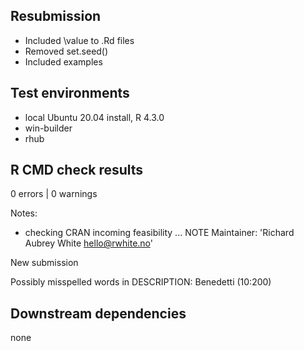 ## Resubmission

- Included \value to .Rd files
- Removed set.seed()
- Included examples

## Test environments

* local Ubuntu 20.04 install, R 4.3.0
* win-builder
* rhub

## R CMD check results

0 errors | 0 warnings

Notes: 

* checking CRAN incoming feasibility ... NOTE
Maintainer: 'Richard Aubrey White <hello@rwhite.no>'

New submission

Possibly misspelled words in DESCRIPTION:
  Benedetti (10:200)

## Downstream dependencies

none
